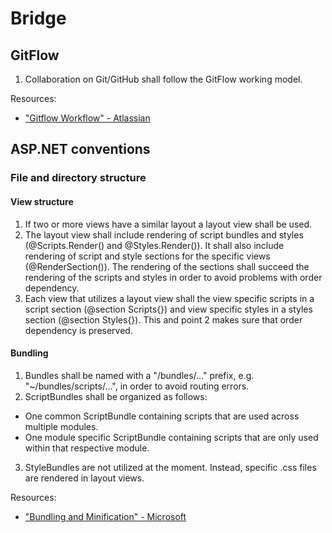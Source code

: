 # Bridge

## GitFlow
1. Collaboration on Git/GitHub shall follow the GitFlow working model.

Resources:
- ["Gitflow Workflow" - Atlassian](https://www.atlassian.com/git/tutorials/comparing-workflows/gitflow-workflow)

## ASP.NET conventions
### File and directory structure

#### View structure
1. If two or more views have a similar layout a layout view shall be used.
2. The layout view shall include rendering of script bundles and styles (@Scripts.Render() and @Styles.Render()). It shall also include rendering of script and style sections for the specific views (@RenderSection()). The rendering of the sections shall succeed the rendering of the scripts and styles in order to avoid problems with order dependency.
3. Each view that utilizes a layout view shall the view specific scripts in a script section (@section Scripts{}) and view specific styles in a styles section (@section Styles{}). This and point 2 makes sure that order dependency is preserved.

#### Bundling
1. Bundles shall be named with a "/bundles/..." prefix, e.g. "~/bundles/scripts/...", in order to avoid routing errors.
2. ScriptBundles shall be organized as follows:
- One common ScriptBundle containing scripts that are used across multiple modules.
- One module specific ScriptBundle containing scripts that are only used within that respective module.
3. StyleBundles are not utilized at the moment. Instead, specific .css files are rendered in layout views.

Resources:
- ["Bundling and Minification" - Microsoft](https://docs.microsoft.com/en-us/aspnet/mvc/overview/performance/bundling-and-minification)
